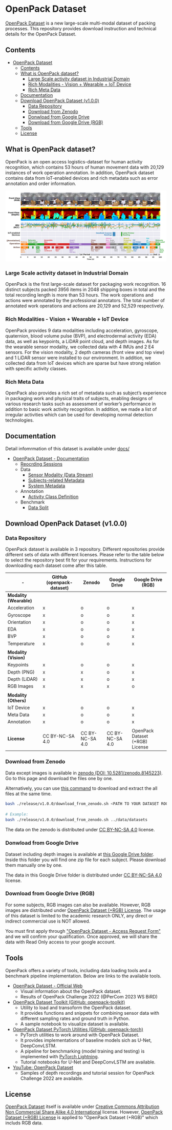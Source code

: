 # OpenPack Dataset

[OpenPack Dataset](https://open-pack.github.io/) is a new large-scale multi-modal dataset of packing processes.
This repository provides download instruction and technical details for the OpenPack Dataset.

## Contents

- [OpenPack Dataset](#openpack-dataset)
  - [Contents](#contents)
  - [What is OpenPack dataset?](#what-is-openpack-dataset)
    - [Large Scale activity dataset in Industrial Domain](#large-scale-activity-dataset-in-industrial-domain)
    - [Rich Modalities - Vision + Wearable + IoT Device](#rich-modalities---vision--wearable--iot-device)
    - [Rich Meta Data](#rich-meta-data)
  - [Documentation](#documentation)
  - [Download OpenPack Dataset (v1.0.0)](#download-openpack-dataset-v100)
    - [Data Repository](#data-repository)
    - [Download from Zenodo](#download-from-zenodo)
    - [Donwload from Google Drive](#donwload-from-google-drive)
    - [Download from Google Drive (RGB)](#download-from-google-drive-rgb)
  - [Tools](#tools)
  - [License](#license)

## What is OpenPack dataset?

OpenPack is an open access logistics-dataset for human activity recognition, which contains 53 hours of human movement data with 20,129 instances of work operation annotation.
In addition, OpenPack dataset contains data from IoT-enabled devices and rich metadata such as error annotation and order information.

![OpenPack__KeyVisual](./assets/dataset/OpenPack__KeyVisual.png)

### Large Scale activity dataset in Industrial Domain

OpenPack is the first large-scale dataset for packaging work recognition.
16 distinct subjects packed 3956 items in 2048 shipping boxes in total and the total recording length is more than 53 hours.
The work operations and actions were annotated by the professional annotators.
The total number of annotated work operations and actions are 20,129 and 52,529 respectively.

### Rich Modalities - Vision + Wearable + IoT Device

OpenPack provides 9 data modalities including acceleration, gyroscope, quaternion, blood volume pulse (BVP), and electrodermal activity (EDA) data, as well as keypoints, a LiDAR point cloud, and depth images.
As for the wearable sensor modality, we collected data with 4 IMUs and 2 E4 sensors.
For the vision modality, 2 depth cameras (front view and top view) and 1 LiDAR sensor were installed to our environment.
In addition, we collected data from IoT devices which are sparse but have strong relation with specific activity classes.

### Rich Meta Data

OpenPack also provides a rich set of metadata such as subject’s experience in packaging work and physical traits of subjects, enabling designs of various research tasks such as assessment of worker’s performance in addition to basic work activity recognition.
In addition, we made a list of irregular activities which can be used for developing normal detection technologies.

## Documentation

Detail infomrmation of this dataset is available under [docs/](./docs)

- [OpenPack Dataset - Documentation](./docs/README.md)
  - [Reocrding Sessions](./docs/SESSIONS.md)
  - Data
    - [Sensor Modality (Data Stream)](./docs/DATA_STREAM.md)
    - [Subjects-related Metadata](./docs/SUBJECTS.md)
    - [System Metadata](./docs/METADATA.md)
  - Annotation
    - [Activity Class Definition](./docs/ANNOTATION.md)
  - Benchmark
    - [Data Split](./docs/DATA_SPLIT.md)

## Download OpenPack Dataset (v1.0.0)

### Data Repository

OpenPack dataset is available in 3 repository.
Different repositories provide different sets of data with different licenses.
Please refer to the table below to select the repository best fit for your requirements.
Instructions for downloading each dataset come after this table.

| -                       | GitHub (openpack-dataset) | Zenodo          | Google Drive    | Google Drive (RGB)              |
| ----------------------- | ------------------------- | --------------- | --------------- | ------------------------------- |
| **Modality (Wearable)** |                           |                 |                 |                                 |
| Acceleration            | x                         | o               | o               | x                               |
| Gyroscope               | x                         | o               | o               | x                               |
| Orientation             | x                         | o               | o               | x                               |
| EDA                     | x                         | o               | o               | x                               |
| BVP                     | x                         | o               | o               | x                               |
| Temperature             | x                         | o               | o               | x                               |
|                         |                           |                 |                 |                                 |
| **Modality (Vision)**   |                           |                 |                 |                                 |
| Keypoints               | x                         | o               | o               | x                               |
| Depth (PNG)             | x                         | x               | o               | x                               |
| Depth (LiDAR)           | x                         | x               | o               | x                               |
| RGB Images              | x                         | x               | x               | o                               |
|                         |                           |                 |                 |                                 |
| **Modality (Others)**   |                           |                 |                 |                                 |
| IoT Device              | x                         | o               | o               | x                               |
| Meta Data               | x                         | o               | o               | x                               |
| Annotation              | x                         | o               | o               | x                               |
|                         |                           |                 |                 |                                 |
| **License**             | CC BY-NC-SA 4.0           | CC BY-NC-SA 4.0 | CC BY-NC-SA 4.0 | OpenPack Dataset (+RGB) License |

### Download from Zenodo

Data except images is available in [zenodo (DOI: 10.5281/zenodo.8145223)](https://zenodo.org/records/8145223).
Go to this page and download the files one by one.

Alternatively, you can use [this command](./release/v1.0.0/download_from_zenodo.sh) to download and extract the all files at the same time.

```bash
bash ./release/v1.0.0/download_from_zenodo.sh <PATH TO YOUR DATASET ROOT DIRECTORY>

# Example:
bash ./release/v1.0.0/download_from_zenodo.sh ../data/datasets
```

The data on the zenodo is distributed under [CC BY-NC-SA 4.0](https://creativecommons.org/licenses/by-nc-sa/4.0/legalcode) license.

### Donwload from Google Drive

Dataset including depth images is available at [this Google Drive folder](https://drive.google.com/drive/folders/10hYJYkhPRgf-uTToUm5KR99EHkH2v9GB?usp=drive_link).
Inside this folder you will find one zip file for each subject. Please download them manually one by one.

The data in this Google Drive folder is distributed under [CC BY-NC-SA 4.0](https://creativecommons.org/licenses/by-nc-sa/4.0/legalcode) license.

### Download from Google Drive (RGB)

For some subjects, RGB images can also be available.
However, RGB images are distributed under [OpenPack Dataset (+RGB) License](./licenses/OPENPACK_DATASET_RGB_LICENSE.md).
The usage of this dataset is limited to the academic research ONLY, any direct or indirect commercial use is NOT allowed.

You must first apply through ["OpenPack Dataset - Access Request Form"](https://docs.google.com/forms/d/e/1FAIpQLScrRWe-qTQV5CKTBxtLQZ7ScgLsHFWxXRmD5he04qXRVBAtqg/viewform?usp=sf_link) and we will confirm your qualification.
Once approved, we will share the data with Read Only access to your google account.

## Tools

OpenPack offers a variety of tools, including data loading tools and a benchmark pipeline implementation.
Below are links to the available tools.

- [OpenPack Dataset - Official Web](https://open-pack.github.io/)
  - Visual information about the OpenPack dataset.
  - Results of OpenPack Challenge 2022 (@PerCom 2023 WS BiRD)
- [OpenPack Dataset Toolkit (GitHub: openpack-toolkit)](https://github.com/open-pack/openpack-toolkit)
  - Utility to load and transoform the OpenPack dataset.
  - It provides functions and snippets for combining sensor data with different sampling rates and ground truth in Python.
  - A sample notebook to visualize dataset is available.
- [OpenPack Dataset PyTorch Utilities (GitHub: openpack-torch)](https://github.com/open-pack/openpack-torch)
  - PyTorch utilities to work around with OpenPack Dataset.
  - It provides implementations of baseline models sich as U-Net, DeepConvLSTM.
  - A pipeline for benchmarking (model training and testing) is implemented with [PyTorch Lightning](https://github.com/Lightning-AI/pytorch-lightning).
  - Tutorial notebooks for U-Net and DeepConvLSTM are available.
- [YouTube: OpenPack Dataset](https://youtube.com/@openpackdataset6864?si=2VemMXqnXexe_f-4)
  - Samples of depth recordings and tutorial session for OpenPack Challenge 2022 are available.

## License

[OpenPack Dataset](https://doi.org/10.5281/zenodo.5909086) itself is available under [Creative Commons Attribution Non Commercial Share Alike 4.0 International](https://creativecommons.org/licenses/by-nc-sa/4.0/legalcode) license.
However, [OpenPack Dataset (+RGB) License](./licenses/OPENPACK_DATASET_RGB_LICENSE.md) is applied to "OpenPack Dataset (+RGB)" which includs RGB data.

